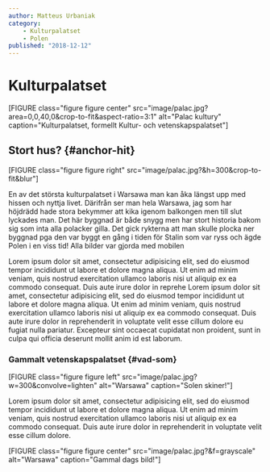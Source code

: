 ```yaml
---
author: Matteus Urbaniak
category:
    - Kulturpalatset
    - Polen
published: "2018-12-12"
---
```

Kulturpalatset
==================================

[FIGURE class="figure figure center" src="image/palac.jpg?area=0,0,40,0&crop-to-fit&aspect-ratio=3:1" alt="Palac kultury" caption="Kulturpalatset, formellt Kultur- och vetenskapspalatset"]

<!--more-->
Stort hus? {#anchor-hit}
-----------------------------------
[FIGURE class="figure figure right" src="image/palac.jpg?&h=300&crop-to-fit&blur"]


<p>En av det största kulturpalatset i Warsawa man kan åka längst upp med hissen och nyttja livet. Därifrån ser man hela Warsawa, jag som har höjdrädd hade stora bekymmer att kika igenom balkongen men till slut lyckades man. Det här byggnad är både snygg men har stort historia bakom sig som inta alla polacker gilla. Det gick rykterna att man skulle plocka ner byggnad pga den var byggt en gång i tiden för Stalin som var ryss och ägde Polen i en viss tid! Alla bilder var gjorda med mobilen</p>


<p>Lorem ipsum dolor sit amet, consectetur adipisicing elit, sed do eiusmod tempor incididunt ut labore et dolore magna aliqua. Ut enim ad minim veniam, quis nostrud exercitation ullamco laboris nisi ut aliquip ex ea commodo consequat. Duis aute irure dolor in reprehe Lorem ipsum dolor sit amet, consectetur adipisicing elit, sed do eiusmod tempor incididunt ut labore et dolore magna aliqua. Ut enim ad minim veniam, quis nostrud exercitation ullamco laboris nisi ut aliquip ex ea commodo consequat. Duis aute irure dolor in reprehenderit in voluptate velit esse cillum dolore eu fugiat nulla pariatur. Excepteur sint occaecat cupidatat non proident, sunt in culpa qui officia deserunt mollit anim id est laborum.</p>  


### Gammalt vetenskapspalatset {#vad-som}

[FIGURE class="figure figure left" src="image/palac.jpg?w=300&convolve=lighten" alt="Warsawa" caption="Solen skiner!"]

<p>Lorem ipsum dolor sit amet, consectetur adipisicing elit, sed do eiusmod tempor incididunt ut labore et dolore magna aliqua. Ut enim ad minim veniam, quis nostrud exercitation ullamco laboris nisi ut aliquip ex ea commodo consequat. Duis aute irure dolor in reprehenderit in voluptate velit esse cillum dolore.</p>


[FIGURE class="figure figure center" src="image/palac.jpg?&f=grayscale" alt="Warsawa" caption="Gammal dags bild!"]
